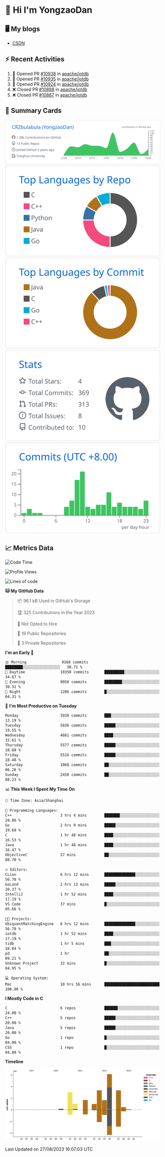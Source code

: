 # 👋 Hi I'm YongzaoDan

## 🖥 My blogs
  + [CSDN](https://blog.csdn.net/CRZbulabula?type=blog)

## ⚡ Recent Activities
<!--START_SECTION:activity-->
1. 💪 Opened PR [#10938](https://github.com/apache/iotdb/pull/10938) in [apache/iotdb](https://github.com/apache/iotdb)
2. 💪 Opened PR [#10935](https://github.com/apache/iotdb/pull/10935) in [apache/iotdb](https://github.com/apache/iotdb)
3. 💪 Opened PR [#10924](https://github.com/apache/iotdb/pull/10924) in [apache/iotdb](https://github.com/apache/iotdb)
4. ❌ Closed PR [#10888](https://github.com/apache/iotdb/pull/10888) in [apache/iotdb](https://github.com/apache/iotdb)
5. ❌ Closed PR [#10887](https://github.com/apache/iotdb/pull/10887) in [apache/iotdb](https://github.com/apache/iotdb)
<!--END_SECTION:activity-->

## 🎑 Summary Cards

[![](https://raw.githubusercontent.com/CRZbulabula/CRZbulabula/main/profile-summary-card-output/github/0-profile-details.svg)](https://github.com/vn7n24fzkq/github-profile-summary-cards)
[![](https://raw.githubusercontent.com/CRZbulabula/CRZbulabula/main/profile-summary-card-output/github/1-repos-per-language.svg)](https://github.com/vn7n24fzkq/github-profile-summary-cards) [![](https://raw.githubusercontent.com/CRZbulabula/CRZbulabula/main/profile-summary-card-output/github/2-most-commit-language.svg)](https://github.com/vn7n24fzkq/github-profile-summary-cards)
[![](https://raw.githubusercontent.com/CRZbulabula/CRZbulabula/main/profile-summary-card-output/github/3-stats.svg)](https://github.com/vn7n24fzkq/github-profile-summary-cards) [![](https://raw.githubusercontent.com/CRZbulabula/CRZbulabula/main/profile-summary-card-output/github/4-productive-time.svg)](https://github.com/vn7n24fzkq/github-profile-summary-cards)

## 📈 Metrics Data

<!--START_SECTION:waka-->
![Code Time](http://img.shields.io/badge/Code%20Time-255%20hrs%2027%20mins-blue)

![Profile Views](http://img.shields.io/badge/Profile%20Views-0-blue)

![Lines of code](https://img.shields.io/badge/From%20Hello%20World%20I%27ve%20Written-21.9%20million%20lines%20of%20code-blue)

**🐱 My GitHub Data** 

> 📦 96.1 kB Used in GitHub's Storage 
 > 
> 🏆 325 Contributions in the Year 2023
 > 
> 🚫 Not Opted to Hire
 > 
> 📜 19 Public Repositories 
 > 
> 🔑 3 Private Repositories 
 > 
**I'm an Early 🐤** 

```text
🌞 Morning                9168 commits        ████████░░░░░░░░░░░░░░░░░   30.71 % 
🌆 Daytime                10350 commits       █████████░░░░░░░░░░░░░░░░   34.67 % 
🌃 Evening                9050 commits        ████████░░░░░░░░░░░░░░░░░   30.31 % 
🌙 Night                  1286 commits        █░░░░░░░░░░░░░░░░░░░░░░░░   04.31 % 
```
📅 **I'm Most Productive on Tuesday** 

```text
Monday                   3938 commits        ███░░░░░░░░░░░░░░░░░░░░░░   13.19 % 
Tuesday                  5836 commits        █████░░░░░░░░░░░░░░░░░░░░   19.55 % 
Wednesday                4661 commits        ████░░░░░░░░░░░░░░░░░░░░░   15.61 % 
Thursday                 5577 commits        █████░░░░░░░░░░░░░░░░░░░░   18.68 % 
Friday                   5516 commits        █████░░░░░░░░░░░░░░░░░░░░   18.48 % 
Saturday                 1868 commits        ██░░░░░░░░░░░░░░░░░░░░░░░   06.26 % 
Sunday                   2458 commits        ██░░░░░░░░░░░░░░░░░░░░░░░   08.23 % 
```


📊 **This Week I Spent My Time On** 

```text
🕑︎ Time Zone: Asia/Shanghai

💬 Programming Languages: 
C++                      3 hrs 4 mins        ███████░░░░░░░░░░░░░░░░░░   28.06 % 
Go                       2 hrs 9 mins        █████░░░░░░░░░░░░░░░░░░░░   19.68 % 
C                        1 hr 48 mins        ████░░░░░░░░░░░░░░░░░░░░░   16.53 % 
Java                     1 hr 48 mins        ████░░░░░░░░░░░░░░░░░░░░░   16.47 % 
ObjectiveC               57 mins             ██░░░░░░░░░░░░░░░░░░░░░░░   08.70 % 

🔥 Editors: 
CLion                    6 hrs 12 mins       ██████████████░░░░░░░░░░░   56.78 % 
GoLand                   2 hrs 13 mins       █████░░░░░░░░░░░░░░░░░░░░   20.37 % 
IntelliJ                 1 hr 52 mins        ████░░░░░░░░░░░░░░░░░░░░░   17.19 % 
VS Code                  37 mins             █░░░░░░░░░░░░░░░░░░░░░░░░   05.66 % 

🐱‍💻 Projects: 
UbiquantMatchingEngine   6 hrs 12 mins       ██████████████░░░░░░░░░░░   56.78 % 
iotdb                    1 hr 52 mins        ████░░░░░░░░░░░░░░░░░░░░░   17.19 % 
tidb                     1 hr 5 mins         ███░░░░░░░░░░░░░░░░░░░░░░   10.04 % 
pd                       1 hr                ██░░░░░░░░░░░░░░░░░░░░░░░   09.21 % 
Unknown Project          32 mins             █░░░░░░░░░░░░░░░░░░░░░░░░   04.95 % 

💻 Operating System: 
Mac                      10 hrs 56 mins      █████████████████████████   100.00 % 
```

**I Mostly Code in C** 

```text
C                        6 repos             ██████░░░░░░░░░░░░░░░░░░░   24.00 % 
C++                      5 repos             █████░░░░░░░░░░░░░░░░░░░░   20.00 % 
Java                     5 repos             █████░░░░░░░░░░░░░░░░░░░░   20.00 % 
Go                       1 repo              █░░░░░░░░░░░░░░░░░░░░░░░░   04.00 % 
CSS                      1 repo              █░░░░░░░░░░░░░░░░░░░░░░░░   04.00 % 
```



**Timeline**

![Lines of Code chart](https://raw.githubusercontent.com/CRZbulabula/CRZbulabula/main/assets/bar_graph.png)


 Last Updated on 27/08/2023 16:07:03 UTC
<!--END_SECTION:waka-->


